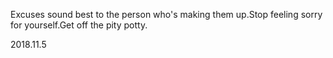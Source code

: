 Excuses sound best to the person who's making them up.Stop feeling sorry for yourself.Get off the pity potty.

2018.11.5
